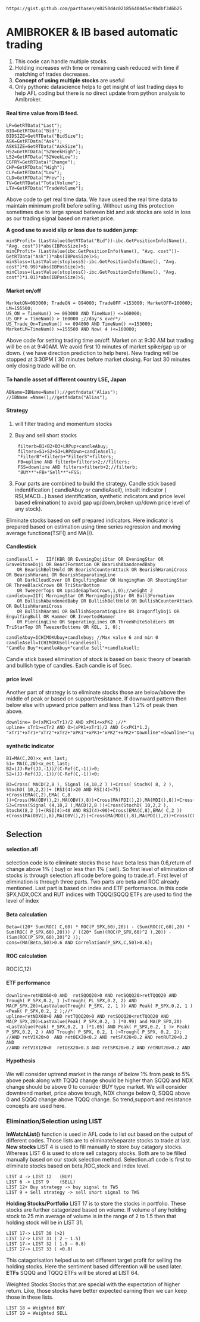     https://gist.github.com/parthasen/e0250d4c02185640445ec9bdbf3d6b25

# AMIBROKER & IB based automatic trading
 1. This code can handle multiple stocks. 
 2. Holding increases with time or remaining cash reduced with time if matching of trades decreases.
 3. **Concept of using multiple stocks** are useful 
 4. Only pythonic datascience helps to get insight of last trading days to help AFL coding but there is no direct update from python analysis to Amibroker.

####  Real time value from IB feed.

    LP=GetRTData("Last");
    BID=GetRTData("Bid");
    BIDSIZE=GetRTData("BidSize");
    ASK=GetRTData("Ask"); 
    ASKSIZE=GetRTData("AskSize");
    H52=GetRTData("52WeekHigh");
    L52=GetRTData("52WeekLow");
    CGFRY=GetRTData("Change");
    CHP=GetRTData("High");
    CLP=GetRTData("Low");
    CLD=GetRTData("Prev");
    TV=GetRTData("TotalVolume");
    LTV=GetRTData("TradeVolume");

Above code to get real time data. We have useed the real time data to maintain minimum profit before selling. Without using this protection sometimes due to large spread between bid and ask stocks are sold in loss as our trading signal based on market price. 

**A good use to avoid slip or loss due to sudden jump:**
    
    minSProfit= (LastValue(GetRTData("Bid"))-ibc.GetPositionInfo(Name(), "Avg. cost"))*abs(IBPosSize)>5;	
  	minCProfit= (LastValue(ibc.GetPositionInfo(Name(), "Avg. cost"))-GetRTData("Ask"))*abs(IBPosSize)>5;
  	minSloss=(LastValue(stoplossS)-ibc.GetPositionInfo(Name(), "Avg. cost")*0.99)*abs(IBPosSize)>5;	
    minCloss=(LastValue(stoplossC)-ibc.GetPositionInfo(Name(), "Avg. cost")*1.01)*abs(IBPosSize)>5;


#### Market on/off
  
    MarketON=093000; TradeON = 094000; TradeOFF =153000; MarketOFF=160000; LM=155500;
    US_ON = TimeNum() >= 093000 AND TimeNum() <=160000;
    US_OFF = TimeNum() > 160000 ;//day's over*/
    US_Trade_On=TimeNum() >= 094000 AND TimeNum() <=153000;
    MarketLM=TimeNum() >=155500 AND Now( 4 )<=160000;

Above code for setting trading time on/off. Market on at 9:30 AM but trading will be on at 9:40AM. We avoid first 10 minutes of market spike/gap up or down. ( we have direction prediction to help here).
New trading will be stopped at 3:30PM ( 30 minutes before market closing. For last 30 minutes only closing trade will be on. 


#### To handle asset of different country LSE, Japan    
    ABName=IBName=Name();//getfndata("Alias");
    //IBName =Name();//getfndata("Alias");

#### Strategy
1. will filter trading and momentum stocks

2. Buy and sell short stocks
    
        filterb=B1+B2+B3+LRPup+candleAbuy;
        filters=S1+S2+S3+LRPdown+candleAsell;
        "FilterB"+filterb+"FilterS"+filters;
        FB=upline AND filterb>filters+2;//filters;
        FSS=downline AND filters>filterb+2;//filterb;
        "BUY**"+FB+"Sell**"+FSS;

3. Four parts are combined to build the strategy. 
Candle stick based indentification ( candleAbuy or candleAsell), inbuilt indicator ( RSI,MACD...) based identification, synthetic indicators and price level based elimination( to avoid gap up/down,broken up/down price level of any stock).

Eliminate stocks based on self prepared indicators. Here indicator is prepared based on estimation using time series regression and moving average functions(TSF() and MA()).

#### Candlestick

    candlesell =   IIf(KBR OR EveningDojiStar OR EveningStar OR GraveStoneDoji OR Bear3Formation OR BearishAbandonedBaby
        OR BearishBeltHold OR BearishCounterAttack OR BearishHaramiCross OR BearishHarami OR BearishSeparatingLine
        OR DarkCloudCover OR EngulfingBear OR HangingMan OR ShootingStar OR ThreeBlackCrows OR TriStarBottom 
        OR TweezerTops OR UpsideGapTwoCrows,1,0);//weight 2
    candlebuy=IIf( MorningStar OR MorningDojiStar OR Bull3Formation
        OR BullishAbandonedBaby OR BullishBeltHold OR BullishCounterAttack OR BullishHaramiCross
        OR BullishHarami OR BullishSeparatingLine OR DragonflyDoji OR EngulfingBull OR Hammer OR InvertedHammer
        OR PiercingLine OR SeperatingLines OR ThreeWhiteSoldiers OR TriStarTop OR TweezerBottoms OR KBL, 1, 0);
        
    candleAbuy=ICHIMOKUbuy+candlebuy; //Max value 6 and min 0
    candleAsell=ICHIMOKUsell+candlesell;
    "Candle Buy"+candleAbuy+"candle Sell"+candleAsell;

Candle stick based elimination of stock is based on basic theory of bearish and bullish type of candles. Each candle is of 5sec.

#### price level
Another part of strategy is to eliminate stocks those are below/above the middle of peak or based on support/resistance. If downward pattern then below else with upward price pattern and less than 1.2% of peak then above.  
    
    downline= O<(xPK1+xTr1)/2 AND xPK1<=xPK2 ;//*
    upline= xTr1>=xTr2 AND O>(xPK1+xTr1)/2 AND C<xPK1*1.2;
    "xTr1"+xTr1+"xTr2"+xTr2+"xPK1"+xPK1+"xPK2"+xPK2+"Downline"+downline+"upline"+upline;
   
#### synthetic indicator

    B1=MA(C,20)>x_est_last;
    S1= MA(C,20)<x_est_last;
    B2=(JJ-Ref(JJ,-1))/(C-Ref(C,-1))>0;
    S2=(JJ-Ref(JJ,-1))/(C-Ref(C,-1))<0;
    
    B3=Cross( MACD(2,8 ), Signal (4,10,2 ) )+Cross( StochK( 8, 2 ), StochD( 10,2,2))+ (RSI(4)>20 AND RSI(4)<75)
	+Cross(EMA(C,2),EMA( C,8 ))+Cross(MA(OBV(),2),MA(OBV(),8))+Cross(MA(PDI(),2),MA(MDI(),8))+Cross(CCI(2),CCI(8));
    S3=Cross(Signal (4,10,2 ),MACD(2,8 ))+Cross(StochD( 10,2,2 ), StochK(8,2 ))+(RSI(4)>40 AND RSI(4)<90)+Cross(EMA(C,8),EMA( C,2 ))
    +Cross(MA(OBV(),8),MA(OBV(),2))+Cross(MA(MDI(),8),MA(PDI(),2))+Cross(CCI(2),CCI(8));
    
## Selection
#### selection.afl
selection code is to eliminate stocks those have beta less than 0.6,return of change above 1% ( buy) or less than 1% ( sell). So first level of elimination of stocks is through selection.afl code before going to trade.afl. 
First level of elimination is through three parts. Two parts are beta and ROC already mentioned. Last part is based on index and ETF performance. 
In this code SPX,NDX,OCX and RUT indices with TQQQ/SQQQ ETFs are used to find the level of index

#### Beta calculation
	Beta=((20* Sum(ROC( C,60) * ROC(P_SPX,60),20)) - (Sum(ROC(C,60),20) * Sum(ROC( P_SPX,60),20))) / ((20* Sum((ROC(P_SPX,60)^2 ),20)) - (Sum(ROC(P_SPX,60),20)^2 ));
	cons=(MA(Beta,50)>0.6 AND Correlation(P_SPX,C,50)>0.6);
#### ROC calculation
ROC(C,12)
#### ETF performance
	downline=retNDX60<0 AND  retSQQQ20>0 AND retSQQQ20>retTQQQ20 AND Trough( P_SPX,0.2, 1 )<Trough( PL_SPX,0.2, 2) AND MA(P_SPX,20)>LastValue(Trough( P_SPX, 2, 1 )) AND Peak( P_SPX,0.2, 1 )<Peak( P_SPX,0.2, 2 );//*
	upline=retNDX60>0 AND retTQQQ20>0 AND retSQQQ20<retTQQQ20 AND MA(P_SPX,20)>LastValue(Peak( P_SPX,0.2, 1 )*0.99) and MA(P_SPX,20)<LastValue(Peak( P_SPX,0.2, 1 )*1.05) AND Peak( P_SPX,0.2, 1 )> Peak( P_SPX,0.2, 2 ) AND Trough( P_SPX, 0.2, 1 )>Trough( P_SPX, 0.2, 2);
	//AND retVIX20>0  AND retOEX20<0.2 AND retSPX20<0.2 AND retRUT20<0.2 AND
	//AND retVIX120<0  retOEX20>0.3 AND retSPX20>0.2 AND retRUT20>0.2 AND  

#### Hypothesis
We will consider uptrend market in the range of below 1% from peak to 5% above peak along with TQQQ change should be higher than SQQQ and NDX change should be above 0 to consider BUY type market.
We will consider downtrend market, price above trough, NDX change below 0, SQQQ above 0 and SQQQ change above TQQQ change. 
So trend,support and resistance concepts are used here.

### Elimination/Selection using LIST
**InWatchList()** function is used in AFL code to list out based on the output of different codes. Those lists are to eliminate/separate stocks to trade at last.
**New stocks**
LIST 4 is used to fill manually to store buy catagory stocks. Whereas LIST 6 is used to store sell catagory stocks. Both are to be filled manually based on our stock selection method.
Selection.afl code is first to eliminate stocks based on beta,ROC,stock and index level.

	LIST 4 -> LIST 12	(BUY)
	LIST 6 -> LIST 9 	(SELL)
	LIST 12+ Buy strategy -> buy signal to TWS
	LIST 9 + Sell strategy -> sell short signal to TWS
**Holding Stocks/Portfolio**
LIST 17 is to store the stocks in portfolio. These stocks are further catagorized based on volume. If volume of any holding stock to 25 min average of volume is in the range of 2 to 1.5 then that holding stock will be in LIST 31.

	LIST 17-> LIST 30 (>2)
	LIST 17-> LIST 31 ( 2 – 1.5)
	LIST 17-> LIST 32 ( 1.5 – 0.8)
	LIST 17-> LIST 33 ( <0.8)
	
This catagorisation helped us to set different target profit for selling the holding stocks. Here the sentiment based differention will be used later.	
**ETFs** 
SQQQ and TQQQ ETFs will be stored at LIST 64.

Weighted Stocks
Stocks that are special with the expectation of higher return. Like, those stocks have better expected earning then we can keep those in these lists. 

	LIST 18 = Weighted BUY
	LIST 19 = Weighted SELL
	
	

	

